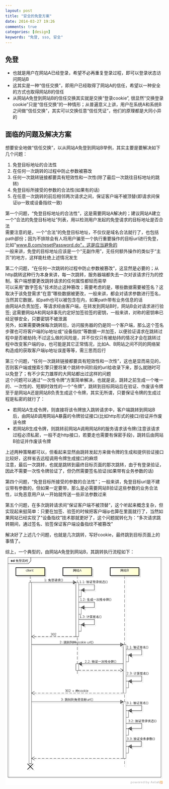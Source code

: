 ```yaml
---
layout: post
title: "安全的免登方案"
date: 2014-03-27 19:26
comments: true
categories: [design]
keywords: "免登, sso, 安全"
---
```

## 免登
* 也就是用户在网站A已经登录，希望不必再重复登录过程，即可以登录状态访问网站B  
* 这其实是一种“信任交换”，即用户已经取得了网站A的信任，希望以一种安全的方式也取得网站B的信任  
* 从网站A免登到网站B的信任交换其实就是交换“登录cookie”, 很显然“交换登录cookie”只是“信任交换”的一种情形；从普遍意义上讲，用户在系统A和系统B之间做“信任交换”，其实可以交换任意“信任凭证”，他们的原理都是大同小异的  
<!-- more -->

## 面临的问题及解决方案
想要安全地做“信任交换”，以从网站A免登到网站B举例，其实主要是要解决如下几个问题：  

1. 免登目标地址的合法性
1. 在任何一次跳转的过程中防止参数被篡改
1. 任何一次跳转链接都要具有短效性和一次性(除了最后一次跳往目标地址的跳转)
1. 免登目标所接受的参数的合法性(如果有的话)
1. 在任意一次跳转的前后相邻两次请求之间，保证客户端不被顶替(即请求间保证ip一致或设备指纹一致)

第一个问题，“免登目标地址的合法性”，这是需要网站A解决的；建议网站A建立一个“合法的免登目标地址”列表，用以检测用户发起的免登请求的目标地址是否合法  
需要注意的是，一个“合法”的免登目标地址，不仅仅是域名合法就行了，也包括path部份；因为不排除会有人将用户骗至一个执行重要操作的目标url进行免登，比如"www.B.com/resetPassword.do"，这是应当避免的  
一般来讲，免登的目标地址应该是一个“无副作用”，无任何额外操作的类似于“主页”的地方，这样能杜绝上述情况发生  

第二个问题，“在任何一次跳转的过程中防止参数被篡改”，这显然是必要的；从http跳转这种行为本身来讲，每一次跳转，服务器端都失去一次对该请求行为的控制，客户端想要更改跳转请求的任何属性都轻而易举  
可以采用"数字签名"技术防止这种篡改；需要考虑的是，哪些数据需要被签名？这取决于该免登需求“在意”哪些数据被更改，一般来讲，都会对请求参数进行签名，当然其它数据，如path也可以被包含在内，如果path带有业务信息的话  
由网站A负责加签，等请求经由客户端，在转发到网站B时，网站B会对请求进行验签; 这需要网站A和网站B事先约定好加签验签的密钥，一般来讲，对称的密钥串已经足够安全，只要密钥不被泄漏  
另外，如果需要确保每次跳转后，访问服务器的仍是同一个客户端，那么这个签名步骤也可将客户端的ip地址或“设备指纹”等数据一并加签，以便验证请求在跳转过程中是否被劫持;不过这么做的风险是，并不仅仅只有被劫持的情况才会在跳转过程中改变客户端的ip，也可能是其它正常情况，比如A、B网站之间不同的网络架构造成的获取客户端ip地址误差等等，需三思而后行  

第三个问题，“任何一次跳转链接都要具有短效性和一次性”，这也是显而易见的，否则客户端或搜索引擎只要将某个跳转中间阶段的url给收录下来，那么就随时可以免登了；有不少实力雄厚的大网站都出过这样的问题  
这个问题可以通过“一次性令牌”方案简单解决，也就是说，跳转之前生成一个唯一的、一次性的、短期时效性的一个“令牌”，跳转到目标网站后在验证、作废该令牌  
至于是网站A还是网站B负责生成这个令牌，其实无所谓，只要保证令牌的生成过程是私密的就行了：

* 若网站A生成令牌，则直接将该令牌放入跳转请求中，客户端跳转到网站B后，由网站B调用网站A暴露的令牌验证接口(比如http形式的接口)验证并作废该令牌
* 若网站B生成令牌，则跳转前网站A调用网站B的服务请求该令牌(注意该请求过程必须私密，一般不走http接口，若要走也需要有保密手段)，跳转后由网站B验证并作废该令牌  

上述两种策略都可以，但看起来显然由跳转发起方来做令牌的生成和提供验证接口比较好，这样省去远程调用令牌生成接口的麻烦  
注意，最后一次跳转，也就是跳转到最终目标页面的那次跳转，由于有登录验证，因此不需要一次性令牌验证了，但仍然需要签名验证(如果带有业务参数的话)

第四个问题，“免登目标所接受的参数的合法性”；一般来讲，免登目标url是不建议带有参数的，但如果一定要带，那么是必需要网站B验证这些参数的业务合法性，以免恶意用户从一开始就传送一些非法参数过来  

第五个问题，在多次跳转请求间“保证客户端不被顶替”，这个听起来概念复杂，但实现起来挺简单：只要在加签、验签的时候把客户端ip也算在里面就行了，当然如果网站已经实现了“设备指纹”技术那就更好了，这个问题就转化为：“多次请求跳转期间，通过签名、验签保证客户端设备指纹不被篡改”

解决好了上述几个问题，也就是几次跳转，写好cookie，最终跳到目标页面上的事情了。  

综上，一个典型的，由网站A免登到网站B，其跳转执行流程如下：  
![免登流程](/images/sso_seq.png)  
